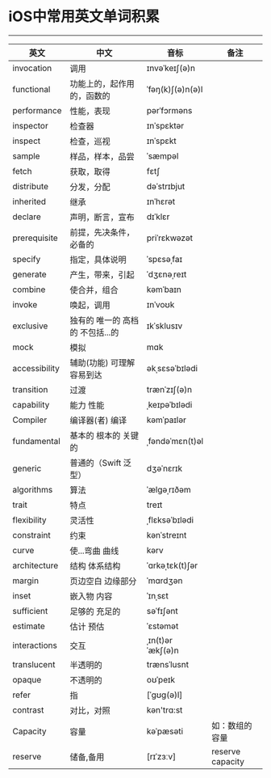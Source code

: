 # iOS中常用英文单词积累

---

英文  | 中文 | 音标 | 备注
---|---|---|---
invocation  | 调用              | ɪnvəˈkeɪʃ(ə)n
functional  | 功能上的，起作用的，函数的 |  ˈfəŋ(k)ʃ(ə)n(ə)l
performance | 性能，表现        | pərˈfɔrməns
inspector   | 检查器            | ɪnˈspɛktər
inspect     | 检查，巡视        | ɪnˈspɛkt 
sample      | 样品，样本，品尝  | ˈsæmpəl
fetch       | 获取，取得        | fɛtʃ
distribute  | 分发，分配        | dəˈstrɪbjut
inherited   | 继承              | ɪnˈhɛrət
declare     | 声明，断言，宣布  | dɪˈklɛr
prerequisite| 前提，先决条件，必备的 | priˈrɛkwəzət
specify     | 指定，具体说明    |  ˈspɛsəˌfaɪ
generate    | 产生，带来，引起  |ˈdʒɛnəˌreɪt
combine     | 使合并，组合      | kəmˈbaɪn
invoke      | 唤起，调用        | ɪnˈvoʊk
exclusive   | 独有的 唯一的 高档的 不包括...的  |   ɪkˈsklusɪv
mock        | 模拟              | mɑk
accessibility| 辅助(功能) 可理解 容易到达 | əkˌsɛsəˈbɪlədi
transition  | 过渡              | trænˈzɪʃ(ə)n
capability  | 能力 性能         |ˌkeɪpəˈbɪlədi  
Compiler    | 编译器(者) 编译   | kəmˈpaɪlər
fundamental | 基本的 根本的 关键的|  ˌfəndəˈmɛn(t)əl 
generic     | 普通的（Swift 泛型）| dʒəˈnɛrɪk
algorithms  | 算法              | ˈælɡəˌrɪðəm
trait       | 特点              | treɪt
flexibility | 灵活性            | ˌflɛksəˈbɪlədi
constraint  | 约束              | kənˈstreɪnt
curve       | 使...弯曲 曲线    | kərv
architecture| 结构 体系结构     | ˈɑrkəˌtɛk(t)ʃər
margin      | 页边空白 边缘部分 |ˈmɑrdʒən
inset       | 嵌入物 内容       | ˈɪnˌsɛt
sufficient  | 足够的 充足的     | səˈfɪʃənt
estimate    | 估计 预估         | ˈɛstəmət
interactions| 交互              | ˌɪn(t)ərˈækʃ(ə)n
translucent | 半透明的          | trænsˈlusnt
opaque      | 不透明的          | oʊˈpeɪk
refer       | 指                | [ˈɡʊɡ(ə)l]
contrast    | 对比，对照         | kən'trɑ:st
Capacity    | 容量            | kəˈpæsəti | 如：数组的容量
reserve | 储备,备用 |  [rɪˈzɜːv] | reserve capacity